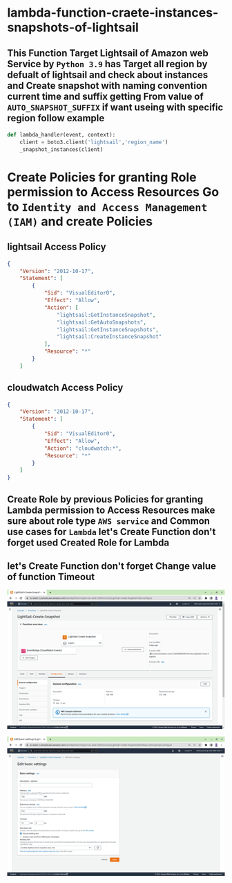 # lambda-function-craete-instances-snapshots-of-lightsail


## This Function Target Lightsail of Amazon web Service by `Python 3.9` has Target all region by defualt of lightsail and check about instances and Create snapshot with naming convention current time and suffix getting From value of `AUTO_SNAPSHOT_SUFFIX` if want useing with specific region follow example

```py
def lambda_handler(event, context):
    client = boto3.client('lightsail','region_name')
    _snapshot_instances(client)
```



# Create Policies for granting Role permission to Access Resources Go to `Identity and Access Management (IAM)` and create Policies

## lightsail Access Policy 

```json
{
    "Version": "2012-10-17",
    "Statement": [
        {
            "Sid": "VisualEditor0",
            "Effect": "Allow",
            "Action": [
                "lightsail:GetInstanceSnapshot",
                "lightsail:GetAutoSnapshots",
                "lightsail:GetInstanceSnapshots",
                "lightsail:CreateInstanceSnapshot"
            ],
            "Resource": "*"
        }
    ]
```
## cloudwatch Access Policy

```json
{
    "Version": "2012-10-17",
    "Statement": [
        {
            "Sid": "VisualEditor0",
            "Effect": "Allow",
            "Action": "cloudwatch:*",
            "Resource": "*"
        }
    ]
}
```

## Create Role by previous Policies for granting Lambda permission to Access Resources make sure about role type `AWS service` and Common use cases for `Lambda` let's Create Function don't forget used Created Role for Lambda

## let's Create Function don't forget Change value of function Timeout 

![image.png](/image.png)

![image2.png](/image2.png)







